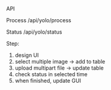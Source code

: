 API 

Process
/api/yolo/process

Status
/api/yolo/status

Step:
1. design UI
2. select multiple image -> add to table
3. upload multipart file -> update table
4. check status in selected time
5. when finished, update GUI
